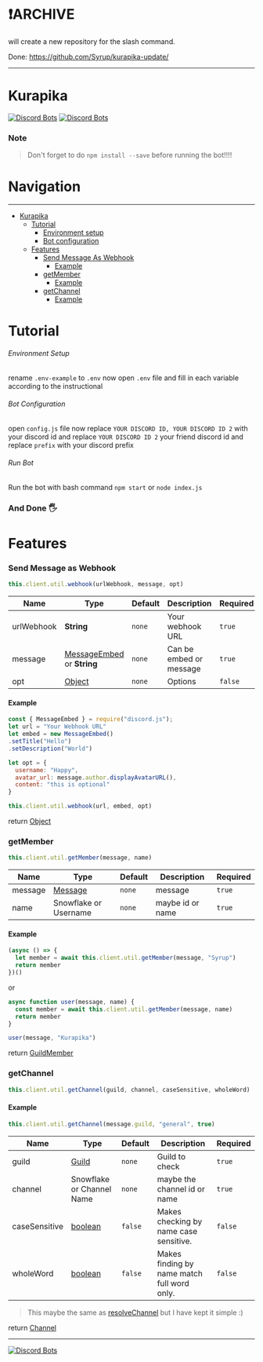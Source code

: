 # ❗ARCHIVE
will create a new repository for the slash command.

Done: https://github.com/Syrup/kurapika-update/

---




# Kurapika
[![Discord Bots](https://top.gg/api/widget/status/707651800072716360.svg)](https://top.gg/bot/707651800072716360)
[![Discord Bots](https://top.gg/api/widget/upvotes/707651800072716360.svg)](https://top.gg/bot/707651800072716360)

### Note
> Don't forget to do `npm install --save` before running the bot!!!!

# Navigation
---
- [Kurapika](#kurapika)
    - [Tutorial](#tutorial)
        - [Environment setup](#environment-setup)
        - [Bot configuration](#bot-configuration)
    - [Features](#features)
        - [Send Message As Webhook](#send-message-as-webhook)
          - [Example](#example)
        - [getMember](#getmember)
          - [Example](#example-1)
        - [getChannel](#getchannel)
          - [Example](#example-2)


# Tutorial
###### Environment Setup
rename `.env-example` to `.env`
now open `.env` file and fill in each variable according to the instructional


###### Bot Configuration
open `config.js` file
now replace `YOUR DISCORD ID, YOUR DISCORD ID 2` with your discord id and replace `YOUR DISCORD ID 2` your friend discord id
and replace `prefix` with your discord prefix

###### Run Bot
Run the bot with bash command `npm start` or `node index.js`



### And Done 🖐️

# Features

### Send Message as Webhook
```js
this.client.util.webhook(urlWebhook, message, opt)
```

| Name       | Type                                                                                              | Default | Description             | Required |
|------------|---------------------------------------------------------------------------------------------------|---------|-------------------------|----------|
| urlWebhook | **String**                                                                                        | `none`  | Your webhook URL        | `true`   |
| message    | [MessageEmbed](https://discord.js.org/#/docs/main/stable/class/MessageEmbed) or **String**        | `none`  | Can be embed or message | `true`   |
| opt        | [Object](https://developer.mozilla.org/en-US/docs/Web/JavaScript/Reference/Global_Objects/Object) | `none`  | Options                 | `false`  |


#### Example
```js
const { MessageEmbed } = require("discord.js");
let url = "Your Webhook URL"
let embed = new MessageEmbed()
.setTitle("Hello")
.setDescription("World")

let opt = {
  username: "Happy",
  avatar_url: message.author.displayAvatarURL(),
  content: "this is optional"
}

this.client.util.webhook(url, embed, opt)
```

return [Object](https://developer.mozilla.org/en-US/docs/Web/JavaScript/Reference/Global_Objects/Object)

### getMember
```js
this.client.util.getMember(message, name)
```

| Name    | Type                                                               | Default | Description      | Required |
|---------|--------------------------------------------------------------------|---------|------------------|----------|
| message | [Message](https://discord.js.org/#/docs/main/stable/class/Message) | `none`  | message          | `true`   |
| name    | Snowflake or Username                                              | `none`  | maybe id or name | `true`   |


#### Example
```js
(async () => {
  let member = await this.client.util.getMember(message, "Syrup")
  return member
})()
```

or

```js
async function user(message, name) {
  const member = await this.client.util.getMember(message, name)
  return member
}

user(message, "Kurapika")
```

return [GuildMember](https://discord.js.org/#/docs/main/stable/class/GuildMember)

### getChannel
```js
this.client.util.getChannel(guild, channel, caseSensitive, wholeWord)
```

#### Example
```js
this.client.util.getChannel(message.guild, "general", true)
```

| Name          | Type                                                                                                | Default | Description                                 | Required |
|---------------|-----------------------------------------------------------------------------------------------------|---------|---------------------------------------------|----------|
| guild         | [Guild](https://discord.js.org/#/docs/main/stable/class/Guild)                                      | `none`  | Guild to check                              | `true`   |
| channel       | Snowflake or Channel Name                                                                           | `none`  | maybe the channel id or name               | `true`   |
| caseSensitive | [boolean](https://developer.mozilla.org/en-US/docs/Web/JavaScript/Reference/Global_Objects/Boolean) | `false` | Makes checking by name case sensitive.      | `false`  |
| wholeWord     | [boolean](https://developer.mozilla.org/en-US/docs/Web/JavaScript/Reference/Global_Objects/Boolean) | `false` | Makes finding by name match full word only. | `false`  |

> This maybe the same as [resolveChannel](https://discord-akairo.github.io/#/docs/main/master/class/ClientUtil?scrollTo=resolveChannel) but I have kept it simple :)

return [Channel](https://discord.js.org/#/docs/main/stable/class/Channel)

---
[![Discord Bots](https://top.gg/api/widget/707651800072716360.svg)](https://top.gg/bot/707651800072716360)
